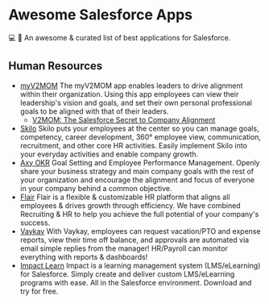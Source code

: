 # Awesome Salesforce Apps
💻 🎉 An awesome &amp; curated list of best applications for Salesforce. 

## Human Resources

- [myV2MOM](https://appexchange.salesforce.com/appxListingDetail?listingId=a0N3A00000F7sbnUAB) The myV2MOM app enables leaders to drive alignment within their organization. Using this app employees can view their leadership's vision and goals, and set their own personal professional goals to be aligned with that of their leaders. 
  - [V2MOM: The Salesforce Secret to Company Alignment](https://visible.vc/blog/v2mom-salesforce/)
- [Skilo](https://appexchange.salesforce.com/appxListingDetail?listingId=a0N3000000B5hRhEAJ) Skilo puts your employees at the center so you can manage goals, competency, career development, 360° employee view, communication, recruitment, and other core HR activities. Easily implement Skilo into your everyday activities and enable company growth.
- [Axy OKR](https://appexchange.salesforce.com/appxListingDetail?listingId=a0N3A00000FeGSVUA3) Goal Setting and Employee Performance Management. Openly share your business strategy and main company goals with the rest of your organization and encourage the alignment and focus of everyone in your company behind a common objective.
- [Flair](https://appexchange.salesforce.com/appxListingDetail?listingId=a0N3A00000FR5IlUAL) Flair is a flexible & customizable HR platform that aligns all employees & drives growth through efficiency. We have combined Recruiting & HR to help you achieve the full potential of your company's success.
- [Vaykay](https://appexchange.salesforce.com/appxListingDetail?listingId=a0N3000000B3oirEAB) With Vaykay, employees can request vacation/PTO and expense reports, view their time off balance, and approvals are automated via email simple replies from the manager! HR/Payroll can monitor everything with reports & dashboards!
- [Impact Learn](https://appexchange.salesforce.com/appxListingDetail?listingId=a0N30000000qqpWEAQ) Impact is a learning management system (LMS/eLearning) for Salesforce. Simply create and deliver custom LMS/eLearning programs with ease. All in the Salesforce environment. Download and try for free.
